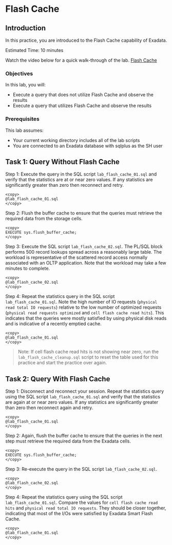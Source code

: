 # Flash Cache

## Introduction

In this practice, you are introduced to the Flash Cache capability of Exadata.

Estimated Time: 10 minutes

Watch the video below for a quick walk-through of the lab.
[Flash Cache](videohub:1_23ozwakq)

### Objectives

In this lab, you will:
* Execute a query that does not utilize Flash Cache and observe the results
* Execute a query that utilizes Flash Cache and observe the results

### Prerequisites

This lab assumes:
* Your current working directory includes all of the lab scripts
* You are connected to an Exadata database with sqlplus as the SH user

## Task 1: Query Without Flash Cache

Step 1: Execute the query in the SQL script `lab_flash_cache_01.sql` and verify that the statistics are at or near zero values. If any statistics are significantly greater than zero then reconnect and retry.
```text
<copy>
@lab_flash_cache_01.sql
</copy>
```

Step 2: Flush the buffer cache to ensure that the queries must retrieve the required data from the storage cells.
```text
<copy>
EXECUTE sys.flush_buffer_cache;
</copy>
```

Step 3: Execute the SQL script `lab_flash_cache_02.sql`. The PL/SQL block performs 500 record lookups spread across a reasonably large table. The workload is representative of the scattered record access normally associated with an OLTP application. Note that the workload may take a few minutes to complete.
```text
<copy>
@lab_flash_cache_02.sql
</copy>
```

Step 4: Repeat the statistics query in the SQL script `lab_flash_cache_01.sql`. Note the high number of IO requests (`physical read total IO requests`) relative to the low number of optimized requests (`physical read requests optimized` and `cell flash cache read hits`). This indicates that the queries were mostly satisfied by using physical disk reads and is indicative of a recently emptied cache.
```text
<copy>
@lab_flash_cache_01.sql
</copy>
```

> Note: If cell flash cache read hits is not showing near zero, run the `lab_flash_cache_cleanup.sql` script to reset the table used for this practice and start the practice over again.

## Task 2: Query With Flash Cache

Step 1: Disconnect and reconnect your session. Repeat the statistics query using the SQL script `lab_flash_cache_01.sql` and verify that the statistics are again at or near zero values. If any statistics are significantly greater than zero then reconnect again and retry.
```text
<copy>
@lab_flash_cache_01.sql
</copy>
```

Step 2: Again, flush the buffer cache to ensure that the queries in the next step must retrieve the required data from the Exadata cells.
```text
<copy>
EXECUTE sys.flush_buffer_cache;
</copy>
```

Step 3: Re-execute the query in the SQL script `lab_flash_cache_02.sql`.
```text
<copy>
@lab_flash_cache_02.sql
</copy>
```

Step 4: Repeat the statistics query using the SQL script `lab_flash_cache_01.sql`. Compare the values for `cell flash cache read hits` and `physical read total IO requests`. They should be closer together, indicating that most of the I/Os were satisfied by Exadata Smart Flash Cache.
```text
<copy>
@lab_flash_cache_01.sql
</copy>
```
